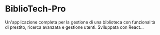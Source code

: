 # BiblioTech-Pro
Un'applicazione completa per la gestione di una biblioteca con funzionalità di prestito, ricerca avanzata e gestione utenti. Sviluppata con React...
